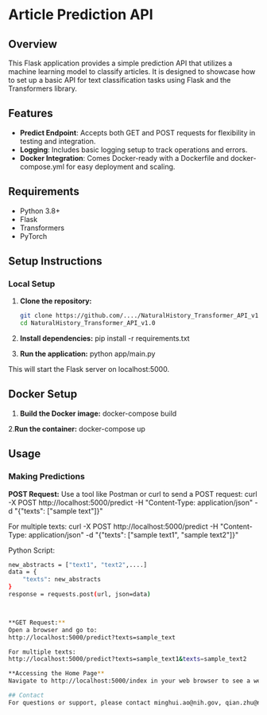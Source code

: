# Article Prediction API

## Overview
This Flask application provides a simple prediction API that utilizes a machine learning model to classify articles. It is designed to showcase how to set up a basic API for text classification tasks using Flask and the Transformers library.

## Features
- **Predict Endpoint**: Accepts both GET and POST requests for flexibility in testing and integration.
- **Logging**: Includes basic logging setup to track operations and errors.
- **Docker Integration**: Comes Docker-ready with a Dockerfile and docker-compose.yml for easy deployment and scaling.

## Requirements
- Python 3.8+
- Flask
- Transformers
- PyTorch

## Setup Instructions

### Local Setup
1. **Clone the repository:**
   ```bash
   git clone https://github.com/..../NaturalHistory_Transformer_API_v1.0.git
   cd NaturalHistory_Transformer_API_v1.0

2. **Install dependencies:**
   pip install -r requirements.txt

3. **Run the application:**
   python app/main.py

This will start the Flask server on localhost:5000.

## Docker Setup

1. **Build the Docker image:**
docker-compose build

2.**Run the container:**
docker-compose up

## Usage

### Making Predictions

**POST Request:**
Use a tool like Postman or curl to send a POST request:
curl -X POST http://localhost:5000/predict -H "Content-Type: application/json" -d "{\"texts\": [\"sample text\"]}"

For multiple texts:
curl -X POST http://localhost:5000/predict -H "Content-Type: application/json" -d "{\"texts\": [\"sample text1\", \"sample text2\"]}"

Python Script:
```bash
new_abstracts = ["text1", "text2",....]
data = {
    "texts": new_abstracts
}
response = requests.post(url, json=data)



**GET Request:**
Open a browser and go to:
http://localhost:5000/predict?texts=sample_text

For multiple texts:
http://localhost:5000/predict?texts=sample_text1&texts=sample_text2

**Accessing the Home Page**
Navigate to http://localhost:5000/index in your web browser to see a welcome message.

## Contact
For questions or support, please contact minghui.ao@nih.gov, qian.zhu@nih.gov
